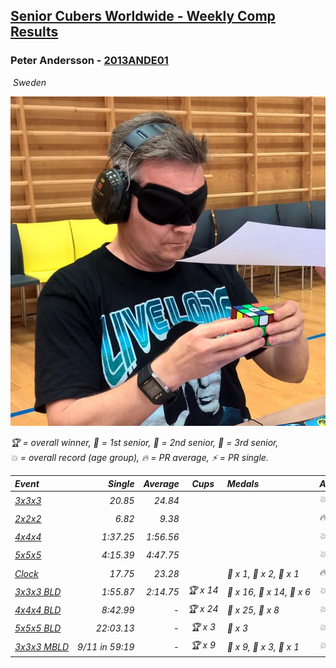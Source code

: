 <style>table {white-space: nowrap;}</style>
<link rel="stylesheet" type="text/css" href="/scw-comp/css/flags.css" />

## [Senior Cubers Worldwide - Weekly Comp Results](/scw-comp/results/)
### Peter Andersson - [2013ANDE01](https://www.worldcubeassociation.org/persons/2013ANDE01)

<i class="flag flag-SE" />&nbsp;Sweden

![Peter Andersson](1485629308.png)

<span style="white-space: nowrap;">🏆 = overall winner</span>, <span style="white-space: nowrap;">🥇 = 1st senior</span>, <span style="white-space: nowrap;">🥈 = 2nd senior</span>, <span style="white-space: nowrap;">🥉 = 3rd senior</span>, <span style="white-space: nowrap;">💥 = overall record (age group)</span>, <span style="white-space: nowrap;">🔥 = PR average</span>, <span style="white-space: nowrap;">⚡ = PR single</span>.

| Event | Single | Average | Cups | Medals | Achievements|
| :-- | --: | --: | :--: | :-- | :-- |
| [3x3x3](333.md) | 20.85 | 24.84 |  |  | 💥 x 3, 🔥 x 5, ⚡ x 6 |
| [2x2x2](222.md) | 6.82 | 9.38 |  |  | 🔥 x 2, ⚡ x 3 |
| [4x4x4](444.md) | 1:37.25 | 1:56.56 |  |  | 💥 x 2, 🔥 x 3, ⚡ x 2 |
| [5x5x5](555.md) | 4:15.39 | 4:47.75 |  |  | 💥 x 2, 🔥 x 2, ⚡ x 2 |
| [Clock](clock.md) | 17.75 | 23.28 |  | 🥇 x 1, 🥈 x 2, 🥉 x 1 | 🔥 x 5, ⚡ x 4 |
| [3x3x3 BLD](333bf.md) | 1:55.87 | 2:14.75 | 🏆 x 14 | 🥇 x 16, 🥈 x 14, 🥉 x 6 | 💥 x 8, 🔥 x 3, ⚡ x 7 |
| [4x4x4 BLD](444bf.md) | 8:42.99 | - | 🏆 x 24 | 🥇 x 25, 🥈 x 8 | 💥 x 8, ⚡ x 8 |
| [5x5x5 BLD](555bf.md) | 22:03.13 | - | 🏆 x 3 | 🥇 x 3 | 💥 x 3, ⚡ x 3 |
| [3x3x3 MBLD](333mbf.md) | 9/11 in 59:19 | - | 🏆 x 9 | 🥇 x 9, 🥈 x 3, 🥉 x 1 | 💥 x 3, ⚡ x 5 |

<!-- Global site tag (gtag.js) - Google Analytics -->
<script async src="https://www.googletagmanager.com/gtag/js?id=UA-86348435-3"></script>
<script>window.dataLayer = window.dataLayer || []; function gtag() {dataLayer.push(arguments);} gtag('js', new Date()); gtag('config', 'UA-86348435-3');</script>
